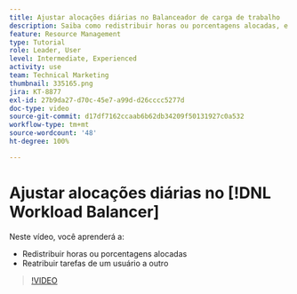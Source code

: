 ```yaml
---
title: Ajustar alocações diárias no Balanceador de carga de trabalho
description: Saiba como redistribuir horas ou porcentagens alocadas, e reatribuir tarefas de um usuário a outro.
feature: Resource Management
type: Tutorial
role: Leader, User
level: Intermediate, Experienced
activity: use
team: Technical Marketing
thumbnail: 335165.png
jira: KT-8877
exl-id: 27b9da27-d70c-45e7-a99d-d26cccc5277d
doc-type: video
source-git-commit: d17df7162ccaab6b62db34209f50131927c0a532
workflow-type: tm+mt
source-wordcount: '48'
ht-degree: 100%

---
```


# Ajustar alocações diárias no [!DNL Workload Balancer]

Neste vídeo, você aprenderá a:

* Redistribuir horas ou porcentagens alocadas
* Reatribuir tarefas de um usuário a outro


>[!VIDEO](https://video.tv.adobe.com/v/335165/?quality=12&learn=on&enablevpops)
